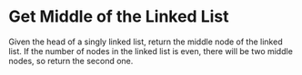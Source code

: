 # Get Middle of the Linked List

Given the head of a singly linked list, return the middle node of the linked list. If the number of nodes in the linked list is even, there will be two middle nodes, so return the second one.